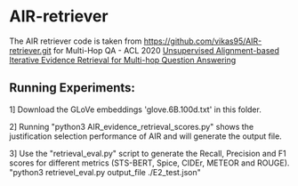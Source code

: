 # AIR-retriever
The AIR retriever code is taken from https://github.com/vikas95/AIR-retriever.git for Multi-Hop QA - ACL 2020 [Unsupervised Alignment-based Iterative Evidence Retrieval for Multi-hop Question Answering](https://arxiv.org/abs/2005.01218)

## Running Experiments:

1] Download the GLoVe embeddings 'glove.6B.100d.txt' in this folder.

2] Running "python3 AIR_evidence_retrieval_scores.py" shows the justification selection performance of AIR and will generate the output file.

3] Use the "retrieval_eval.py" script to generate the Recall, Precision and F1 scores for different metrics (STS-BERT, Spice, CIDEr, METEOR and ROUGE).
"python3 retrievel_eval.py output_file ./E2_test.json"
